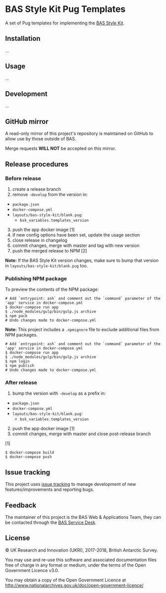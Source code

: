# BAS Style Kit Pug Templates

A set of Pug templates for implementing the [BAS Style Kit](https://style-kit.web.bas.ac.uk).

## Installation

...

## Usage

...

## Development

...

## GitHub mirror

A read-only mirror of this project's repository is maintained on GitHub to allow use by those outside of BAS.

Merge requests **WILL NOT** be accepted on this mirror.

## Release procedures

### Before release

1. create a release branch
2. remove `-develop` from the version in:
  * `package.json`
  * `docker-compose.yml`
  * `layouts/bas-style-kit/blank.pug`:
    * `bsk_variables.templates_version`
3. push the app docker image [1]
4. if new config options have been set, update the usage section
6. close release in changelog
7. commit changes, merge with master and tag with new version
8. push the merged release to NPM [2]

**Note:** If the BAS Style Kit version changes, make sure to bump that version in `layouts/bas-style-kit/blank.pug` too.

### Publishing NPM package

To preview the contents of the NPM package:

```shell
# Add `entrypoint: ash` and comment out the `command` parameter of the 'app' service in docker-compose.yml
$ docker-compose run app
$ ./node_modules/gulp/bin/gulp.js archive
$ npm pack
# Undo changes made to docker-compose.yml
```

**Note:** This project includes a `.npmignore` file to exclude additional files from NPM packages.

```shell
# Add `entrypoint: ash` and comment out the `command` parameter of the 'app' service in docker-compose.yml
$ docker-compose run app
$ ./node_modules/gulp/bin/gulp.js archive
$ npm login
$ npm publish
# Undo changes made to docker-compose.yml
```

### After release

1. bump the version with `-develop` as a prefix in:
  * `package.json`
  * `docker-compose.yml`
  * `layouts/bas-style-kit/blank.pug`:
    * `bsk_variables.templates_version`
2. push the app docker image [1]
3. commit changes, merge with master and close post-release branch

[1]

```shell
$ docker-compose build
$ docker-compose push
```

## Issue tracking

This project uses [issue tracking](https://trello.com/b/0Mhzizpk/bas-style-kit) to manage development of new
features/improvements and reporting bugs.

## Feedback

The maintainer of this project is the BAS Web & Applications Team, they can be contacted through the 
[BAS Service Desk](mailto:servicedesk@bas.ac.uk).

## License

© UK Research and Innovation (UKRI), 2017-2018, British Antarctic Survey.

You may use and re-use this software and associated documentation files free of charge in any format or medium, under 
the terms of the Open Government Licence v3.0.

You may obtain a copy of the Open Government Licence at http://www.nationalarchives.gov.uk/doc/open-government-licence/
